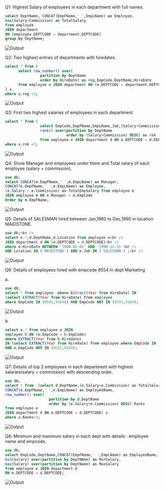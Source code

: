 Q1: Highest Salary of employees in each department with full names.
````sql
select DeptName, CONCAT(EmpFName,' ',EmpLName) as Employee,
max(Salary+Commission) as TotalSalary
from employee
JOIN department
ON (employee.DEPTCODE = department.DEPTCODE)
group by DeptName;
````
![Output](<img src="[http://url/image.png](https://github.com/Sarvagyam/SQL-OrganizationDB/blob/main/Q1.png)" height="60" width="60" >)



Q2: Two highest entries of departments with hiredates.
````sql
select * from (
      select row_number() over(
                partition by DeptName
                order by HireDate) as reg,EmpCode,DeptName,HireDate
      from employee e JOIN department ON (e.DEPTCODE = department.DEPTCODE)
) x
where x.reg <3;
````
![Output](https://github.com/Sarvagyam/SQL-OrganizationDB/blob/main/Q2.png)
            


Q3: First two highest salaries of employees in each department.
````sql
select * from (
                select EmpCode,EmpFName,EmpLName,Job,(Salary+Commission),DeptName,
                rank() over(partition by DeptName
                            order by (Salary+Commission) DESC) as rnk
                from employee e JOIN department d ON e.DEPTCODE = d.DEPTCODE) x
where x.rnk <3;
````
![Output](https://github.com/Sarvagyam/SQL-OrganizationDB/blob/main/Q3.png)

Q4: Show Manager and employees under them and Total salary of each employee (salary + commission).
````sql
use db;
select CONCAT(m.EmpFName,' ',m.EmpLName) as Manager, 
CONCAT(e.EmpFName,' ',e.EmpLName) as Employee,
(e.Salary + e.Commission) as TotalEmpSalary from employee e 
JOIN employee m ON e.Manager = m.EmpCode
Order by m.EmpFName;
````
![Output](https://github.com/Sarvagyam/SQL-OrganizationDB/blob/main/Q4.png)


Q5: Details of SALESMAN hired between Jan,1980 to Dec,1990 in location MAIDSTONE.
````sql
use db;<br />
select e.*,d.DeptName,d.Location from employee e<br />
JOIN department d ON (e.DEPTCODE = d.DEPTCODE)<br />
where e.HireDate BETWEEN '1980-01-01' AND '1990-12-31'<br />
AND Location IN ('MAIDSTONE') AND e.Job IN ('SALESMAN') ;<br />
````
![Output](https://github.com/Sarvagyam/SQL-OrganizationDB/blob/main/Q5.png)

Q6: Details of employees hired with empcode 9554 in dept Marketing

a.
````sql
use db;
select * from employee  where Extract(Year from HireDate) IN
(select EXTRACT(Year from HireDate) from employee
where EmpCode IN (9591,9369)) AND EmpCode NOT IN (9591,9369);
````
![Output](https://github.com/Sarvagyam/SQL-OrganizationDB/blob/main/Q6a.png)
 
b.
````sql
select e.* from employee e JOIN
employee h ON (e.EmpCode = h.EmpCode)
where EXTRACT(Year from h.Hiredate) 
IN (select EXTRACT(Year from Hiredate) from employee where EmpCode IN (9591,9369))
AND e.EmpCode NOT IN (9591,9369);
````
![Output](https://github.com/Sarvagyam/SQL-OrganizationDB/blob/main/Q6b.png)

Q7: Details of top 2 employees in each department with highest salaries(salary + commission) with descending order.
````sql
use db;
select * from  (select d.DeptName,(e.Salary+e.Commission) as TotalSalary,
CONCAT(e.EmpFName,' ',e.EmpLName) as EmployeeName,
row_number() over(
                    partition by d.DeptName
                    order by (e.Salary+e.Commission) DESC) Ranks
from employee e
JOIN department d ON e.DEPTCODE = d.DEPTCODE) x
where x.Ranks<3;
````
![Output](https://github.com/Sarvagyam/SQL-OrganizationDB/blob/main/Q7.png)

Q8: Minimum and maximum salary in each dept with details : employee name and empcode.
````sql
use db;
select EmpCode,DeptName,CONCAT(EmpFName,' ',EmpLName) as EmployeeName,
min(Salary) over(partition by DeptNAme) as MinSalary,
max(Salary) over(partition by DeptName) as MaxSalary
from employee e JOIN department d
ON e.DEPTCODE = d.DEPTCODE;
````
![Output](https://github.com/Sarvagyam/SQL-OrganizationDB/blob/main/Q8.png)
